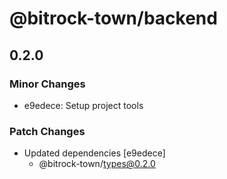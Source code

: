 # @bitrock-town/backend

## 0.2.0

### Minor Changes

- e9edece: Setup project tools

### Patch Changes

- Updated dependencies [e9edece]
  - @bitrock-town/types@0.2.0
